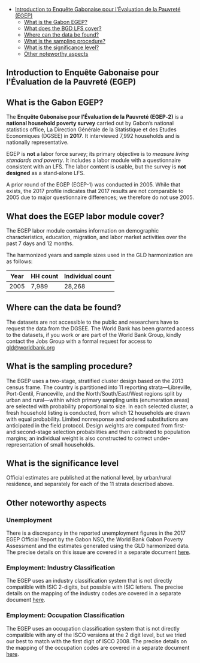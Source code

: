 
-   [Introduction to Enquête Gabonaise
pour l'Évaluation de la Pauvreté (EGEP)](#egpe-intro)
    -   [What is the Gabon EGEP?](#what-is-the-gabon-egep)
    -   [What does the BGD LFS cover?](#what-does-the-bgd-lfs-cover)
    -   [Where can the data be found?](#where-can-the-data-be-found)
    -   [What is the sampling
        procedure?](#what-is-the-sampling-procedure)
    -   [What is the significance
        level?](#what-is-the-significance-level)
    -   [Other noteworthy aspects](#other-noteworthy-aspects)

<h2 id="egpe-intro">
  Introduction to Enquête Gabonaise pour l'Évaluation de la Pauvreté (EGEP)
</h2>

## What is the Gabon EGEP?

The **Enquête Gabonaise pour l’Évaluation de la Pauvreté (EGEP‑2)** is a **national household poverty survey** carried out by Gabon’s national statistics office, La Direction Générale de la Statistique et des Etudes Economiques (DGSEE) in **2017**. It interviewed 7,992 households and is nationally representative.  

EGEP is **not** a labor force survey; its primary objective is to *measure living standards and poverty*. It includes a labor module with a questionnaire consistent with an LFS. The labor content is usable, but the survey is **not designed** as a stand‑alone LFS.

A prior round of the EGEP (EGEP-1) was conducted in 2005. While that exists, the 2017 profile indicates that 2017 results are not comparable to 2005 due to major questionnaire differences; we therefore do not use 2005.

## What does the EGEP labor module cover?

The EGEP labor module contains information on demographic characteristics, education, migration, and labor market activities over the past 7 days and 12 months. 

The harmonized years and sample sizes used in the GLD harmonization are as follows:

| Year | HH count | Individual count |
|---|---|---|
| 2005 |          7,989  |                      28,268  |


## Where can the data be found?

The datasets are not accessible to the public and researchers have to request the data from the DGSEE. The World Bank has been granted access to the datasets, if you work or are part of the World Bank Group, kindly contact the Jobs Group with a formal request for access to gld@worldbank.org

## What is the sampling procedure?

The EGEP uses a two-stage, stratified cluster design based on the 2013 census frame. The country is partitioned into 11 reporting strata—Libreville, Port-Gentil, Franceville, and the North/South/East/West regions split by urban and rural—within which primary sampling units (enumeration areas) are selected with probability proportional to size. In each selected cluster, a fresh household listing is conducted, from which 12 households are drawn with equal probability. Limited nonresponse and ordered substitutions are anticipated in the field protocol. Design weights are computed from first- and second-stage selection probabilities and then calibrated to population margins; an individual weight is also constructed to correct under-representation of small households.

## What is the significance level
Official estimates are published at the national level, by urban/rural residence, and separately for each of the 11 strata described above.

## Other noteworthy aspects

### Unemployment

There is a discrepancy in the reported unemployment figures in the 2017 EGEP Official Report by the Gabon NSO, the World Bank Gabon Poverty Assessment and the estimates generated using the GLD harmonized data. The precise details on this issue are covered in a separate document [here](Unemployment%20discrepancies.md).

### Employment: Industry Classification

The EGEP uses an industry classification system that is not directly compatible with ISIC 2-digits, but possible with ISIC letters. The precise details on the mapping of the industry codes are covered in a separate document [here](Industry%20codes.md).

### Employment: Occupation Classification

The EGEP uses an occupation classification system that is not directly compatible with any of the ISCO versions at the 2 digit level, but we tried our best to match with the first digit of ISCO 2008. The precise details on the mapping of the occupation codes are covered in a separate document [here](Occupation%20codes.md).


